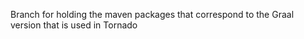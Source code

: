  
Branch for holding the maven packages that correspond to the Graal version that is used in Tornado



